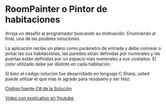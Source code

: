 # RoomPainter o Pintor de habitaciones

Arroja un desafío al programador buscando su motivación. Enunciando al final, una de las posibles soluciones.

La aplicación recibe un plano como parámetro de entrada y debe colorear o pintar las sus habitaciones, las paredes están definidas por numerales y las puertas están definidas por un espacio mas numerales a sus costados. El color utilizado debe ser distinto en cada habitación.

Si bien el codigo solución fue desarrollado en lenguaje C Sharp,  usted puede utilizar el que mas le agrade para resobarlo y ser feliz.

[Código fuente C# de la Solución](https://www.lawebdelprogramador.com/temas/C-sharp/13551-Un-desafio-C-que-lo-mantendra-despierto-hasta-resolverlo.html)

[Video con explicativo en Youtube](https://youtu.be/c8d0oyushrY)


